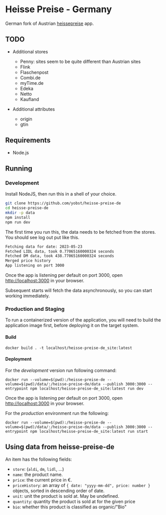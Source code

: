# Heisse Preise - Germany

German fork of Austrian [heissepreise](https://github.com/badlogic/heissepreise) app.

## TODO

-   Additional stores

    -   Penny: sites seem to be quite different than Austrian sites
    -   Flink
    -   Flaschenpost
    -   Combi.de
    -   myTime.de
    -   Edeka
    -   Netto
    -   Kaufland

-   Additional attributes
    -   origin
    -   gtin

## Requirements

-   Node.js

## Running

### Development

Install NodeJS, then run this in a shell of your choice.

```bash
git clone https://github.com/yobst/heisse-preise-de
cd heisse-preise-de
mkdir -p data
npm install
npm run dev
```

The first time you run this, the data needs to be fetched from the stores. You should see log out put like this.

```bash
Fetching data for date: 2023-05-23
Fetched LIDL data, took 0.77065160000324 seconds
Fetched DM data, took 438.77065160000324 seconds
Merged price history
App listening on port 3000
```

Once the app is listening per default on port 3000, open <http://localhost:3000> in your browser.

Subsequent starts will fetch the data asynchronously, so you can start working immediately.

### Production and Staging

To run a containerized version of the application, you will need to build the application image first, before deploying it on the target system.

#### Build

```
docker build . -t localhost/heisse-preise-de_site:latest
```

#### Deployment

For the _development_ version run following command:

```
docker run --volume=$(pwd):/heisse-preise-de --volume=$(pwd)/data/:/heisse-preise-de/data --publish 3000:3000 --entrypoint npm localhost/heisse-preise-de_site:latest run dev
```

Once the app is listening per default on port 3000, open <http://localhost:3000> in your browser.

For the _production_ environment run the following:

```
docker run --volume=$(pwd):/heisse-preise-de --volume=$(pwd)/data/:/heisse-preise-de/data --publish 3000:3000 --entrypoint npm localhost/heisse-preise-de_site:latest run start
```

## Using data from heisse-preise-de

An item has the following fields:

-   `store`: (`aldi`, `dm`, `lidl`, ...)
-   `name`: the product name.
-   `price`: the current price in €.
-   `priceHistory`: an array of `{ date: "yyyy-mm-dd", price: number }` objects, sorted in descending order of date.
-   `unit`: unit the product is sold at. May be undefined.
-   `quantity`: quantity the product is sold at for the given price
-   `bio`: whether this product is classified as organic/"Bio"
